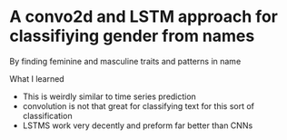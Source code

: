 # A convo2d and LSTM approach for classifiying gender from names

By finding feminine and masculine traits and patterns in name

What I learned

* This is weirdly similar to time series prediction
* convolution is not that great for classifying text for this sort of classification
* LSTMS work very decently and preform far better than CNNs